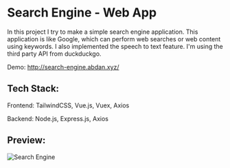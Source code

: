 # Search Engine - Web App

In this project I try to make a simple search engine application. This application is like Google, which can perform web searches or web content using keywords. I also implemented the speech to text feature. I'm using the third party API from duckduckgo.

Demo: http://search-engine.abdan.xyz/

## Tech Stack:
Frontend: TailwindCSS, Vue.js, Vuex, Axios

Backend: Node.js, Express.js, Axios

## Preview:
![Search Engine](https://github.com/abdanzamzam/Search-Engine-Web-App/blob/development/preview/Screenshot%20(1384).png)
